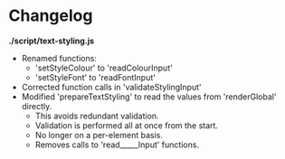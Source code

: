# Changelog

**./script/text-styling.js**
* Renamed functions:
	* 'setStyleColour' to 'readColourInput'
	* 'setStyleFont' to 'readFontInput'
* Corrected function calls in 'validateStylingInput'
* Modified 'prepareTextStyling' to read the values from 'renderGlobal' directly.
	* This avoids redundant validation.
	* Validation is performed all at once from the start.
	* No longer on a per-element basis.
	* Removes calls to 'read_____Input' functions.
